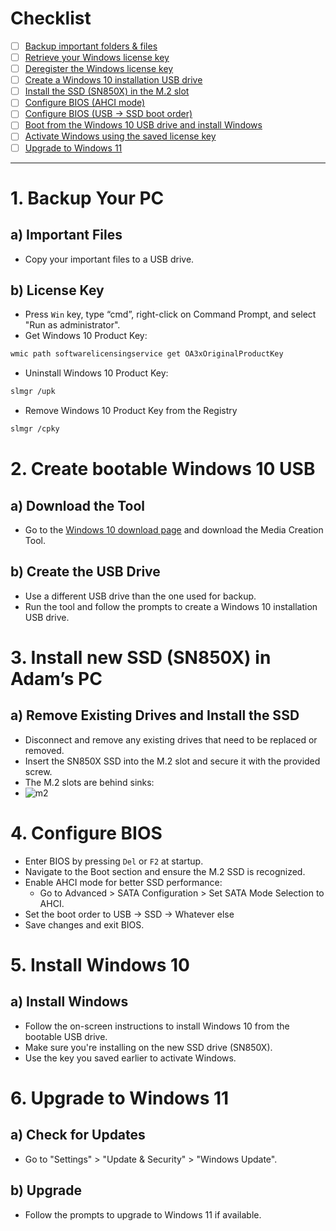 # Checklist

- [ ]  [Backup important folders & files](#1-backup-your-pc)
- [ ]  [Retrieve your Windows license key](#b-license-key)
- [ ]  [Deregister the Windows license key](#b-license-key)
- [ ]  [Create a Windows 10 installation USB drive](#2-create-bootable-windows-10-usb)
- [ ]  [Install the SSD (SN850X) in the M.2 slot](#3-install-new-ssd-sn850x-in-adams-pc)
- [ ]  [Configure BIOS (AHCI mode)](#4-configure-bios)
- [ ]  [Configure BIOS (USB -> SSD boot order)](#4-configure-bios)
- [ ]  [Boot from the Windows 10 USB drive and install Windows](#5-install-windows-10)
- [ ]  [Activate Windows using the saved license key](#5-install-windows-10)
- [ ]  [Upgrade to Windows 11](#6-upgrade-to-windows-11)

---
# 1. Backup Your PC

## a) Important Files
- Copy your important files to a USB drive.

## b) License Key
- Press `Win` key, type “cmd”, right-click on Command Prompt, and select "Run as administrator".
- Get Windows 10 Product Key:
```bash
wmic path softwarelicensingservice get OA3xOriginalProductKey
```
- Uninstall Windows 10 Product Key:
```bash
slmgr /upk
```
- Remove Windows 10 Product Key from the Registry
```bash
slmgr /cpky
```

# 2. Create bootable Windows 10 USB

## a) Download the Tool
- Go to the [Windows 10 download page](https://www.microsoft.com/software-download/windows10) and download the Media Creation Tool.

## b) Create the USB Drive
- Use a different USB drive than the one used for backup.
- Run the tool and follow the prompts to create a Windows 10 installation USB drive.

# 3. Install new SSD (SN850X) in Adam’s PC

## a) Remove Existing Drives and Install the SSD
- Disconnect and remove any existing drives that need to be replaced or removed.
- Insert the SN850X SSD into the M.2 slot and secure it with the provided screw.
- The M.2 slots are behind sinks:
- ![m2](/guides/M2.jpeg)

# 4. Configure BIOS

- Enter BIOS by pressing `Del` or `F2` at startup.
- Navigate to the Boot section and ensure the M.2 SSD is recognized.
- Enable AHCI mode for better SSD performance:
    - Go to Advanced > SATA Configuration > Set SATA Mode Selection to AHCI.
- Set the boot order to USB -> SSD -> Whatever else
- Save changes and exit BIOS.

# 5. Install Windows 10

## a) Install Windows
- Follow the on-screen instructions to install Windows 10 from the bootable USB drive.
- Make sure you're installing on the new SSD drive (SN850X).
- Use the key you saved earlier to activate Windows.

# 6. Upgrade to Windows 11

## a) Check for Updates
- Go to "Settings" > "Update & Security" > "Windows Update".

## b) Upgrade
- Follow the prompts to upgrade to Windows 11 if available.
